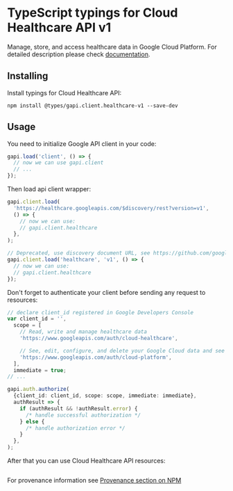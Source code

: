 # TypeScript typings for Cloud Healthcare API v1

Manage, store, and access healthcare data in Google Cloud Platform.
For detailed description please check [documentation](https://cloud.google.com/healthcare).

## Installing

Install typings for Cloud Healthcare API:

```
npm install @types/gapi.client.healthcare-v1 --save-dev
```

## Usage

You need to initialize Google API client in your code:

```typescript
gapi.load('client', () => {
  // now we can use gapi.client
  // ...
});
```

Then load api client wrapper:

```typescript
gapi.client.load(
  'https://healthcare.googleapis.com/$discovery/rest?version=v1',
  () => {
    // now we can use:
    // gapi.client.healthcare
  },
);
```

```typescript
// Deprecated, use discovery document URL, see https://github.com/google/google-api-javascript-client/blob/master/docs/reference.md#----gapiclientloadname----version----callback--
gapi.client.load('healthcare', 'v1', () => {
  // now we can use:
  // gapi.client.healthcare
});
```

Don't forget to authenticate your client before sending any request to resources:

```typescript
// declare client_id registered in Google Developers Console
var client_id = '',
  scope = [
    // Read, write and manage healthcare data
    'https://www.googleapis.com/auth/cloud-healthcare',

    // See, edit, configure, and delete your Google Cloud data and see the email address for your Google Account.
    'https://www.googleapis.com/auth/cloud-platform',
  ],
  immediate = true;
// ...

gapi.auth.authorize(
  {client_id: client_id, scope: scope, immediate: immediate},
  authResult => {
    if (authResult && !authResult.error) {
      /* handle successful authorization */
    } else {
      /* handle authorization error */
    }
  },
);
```

After that you can use Cloud Healthcare API resources: <!-- TODO: make this work for multiple namespaces -->

```typescript

```

For provenance information see [Provenance section on NPM](https://www.npmjs.com/package/@maxim_mazurok/gapi.client.healthcare-v1#Provenance:~:text=none-,Provenance,-Built%20and%20signed)
